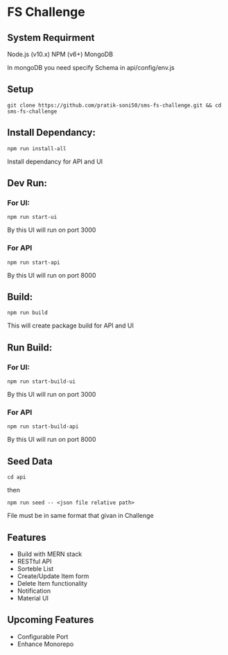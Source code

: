 # FS Challenge

## System Requirment
Node.js (v10.x)
NPM (v6+)
MongoDB

In mongoDB you need specify Schema in api/config/env.js

## Setup
```
git clone https://github.com/pratik-soni50/sms-fs-challenge.git && cd sms-fs-challenge
```

## Install Dependancy:
```
npm run install-all
```
Install dependancy for API and UI

## Dev Run:
### For UI:
```
npm run start-ui
```
By this UI will run on port 3000
### For API
```
npm run start-api
```
By this UI will run on port 8000

## Build:
```
npm run build
```
This will create package build for API and UI

## Run Build:
### For UI:
```
npm run start-build-ui
```
By this UI will run on port 3000
### For API
```
npm run start-build-api
```
By this UI will run on port 8000

## Seed Data
```
cd api
```
then
```
npm run seed -- <json file relative path>
```
File must be in same format that givan in Challenge

## Features
- Build with MERN stack
- RESTful API
- Sorteble List
- Create/Update Item form
- Delete Item functionality
- Notification
- Material UI

## Upcoming Features
- Configurable Port
- Enhance Monorepo

